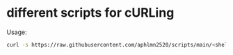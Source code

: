 # different scripts for cURLing 

Usage:
```bash
curl -s https://raw.githubusercontent.com/aphlmn2520/scripts/main/<shell-script>.sh | bash
```


